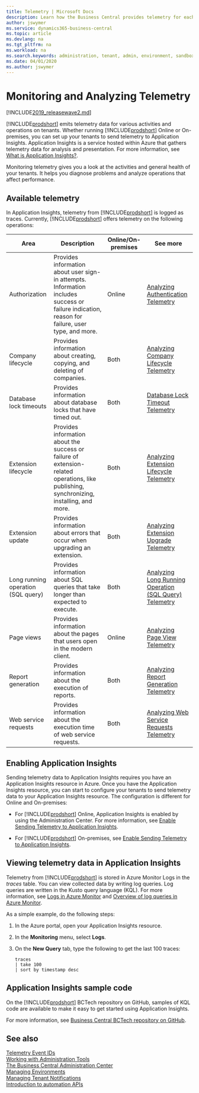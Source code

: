 ```yaml
---
title: Telemetry | Microsoft Docs
description: Learn how the Business Central provides telemetry for each environment.  
author: jswymer
ms.service: dynamics365-business-central
ms.topic: article
ms.devlang: na
ms.tgt_pltfrm: na
ms.workload: na
ms.search.keywords: administration, tenant, admin, environment, sandbox, telemetry
ms.date: 04/01/2020
ms.author: jswymer
---
```


# Monitoring and Analyzing Telemetry

[!INCLUDE[2019_releasewave2.md](../includes/2019_releasewave2.md)]

[!INCLUDE[prodshort](../developer/includes/prodshort.md)] emits telemetry data for various activities and operations on tenants. Whether running [!INCLUDE[prodshort](../developer/includes/prodshort.md)] Online or On-premises, you can set up your tenants to send telemetry to Application Insights. Application Insights is a service hosted within Azure that gathers telemetry data for analysis and presentation. For more information, see [What is Application Insights?](/azure/azure-monitor/app/app-insights-overview).

Monitoring telemetry gives you a look at the activities and general health of your tenants. It helps you diagnose problems and analyze operations that affect performance.

## Available telemetry

In Application Insights, telemetry from [!INCLUDE[prodshort](../developer/includes/prodshort.md)] is logged as traces. Currently, [!INCLUDE[prodshort](../developer/includes/prodshort.md)] offers telemetry on the following operations:  

|Area | Description |Online/On-premises|See more|
|----------|-------------|-----------------|--------|
|Authorization|Provides information about user sign-in attempts. Information includes success or failure indication, reason for failure, user type, and more.|Online|[Analyzing Authentication Telemetry](telemetry-authorization-trace.md) |
|Company lifecycle|Provides information about creating, copying, and deleting of companies.|Both|[Analyzing Company Lifecycle Telemetry](telemetry-company-lifecycle-trace.md) |
|Database lock timeouts|Provides information about database locks that have timed out. |Both|[Database Lock Timeout Telemetry](telemetry-database-locks-trace.md)|
|Extension lifecycle|Provides information about the success or failure of extension-related operations, like publishing, synchronizing, installing, and more.|Both|[Analyzing Extension Lifecycle Telemetry](telemetry-extension-lifecycle-trace.md) |
|Extension update|Provides information about errors that occur when upgrading an extension.|Both|[Analyzing Extension Upgrade Telemetry](telemetry-extension-update-trace.md) |
|Long running operation (SQL query)|Provides information about SQL queries that take longer than expected to execute.|Both|[Analyzing Long Running Operation (SQL Query) Telemetry](telemetry-long-running-sql-query-trace.md)|
|Page views|Provides information about the pages that users open in the modern client.|Online|[Analyzing Page View Telemetry](telemetry-page-view-trace.md)|
|Report generation|Provides information about the execution of reports.|Both|[Analyzing Report Generation Telemetry](telemetry-reports-trace.md)|
|Web service requests|Provides information about the execution time of web service requests.|Both|[Analyzing Web Service Requests Telemetry](telemetry-webservices-trace.md)|

## Enabling Application Insights

Sending telemetry data to Application Insights requires you have an Application Insights resource in Azure. Once you have the Application Insights resource, you can start to configure your tenants to send telemetry data to your Application Insights resource. The configuration is different for Online and On-premises:

- For [!INCLUDE[prodshort](../developer/includes/prodshort.md)] Online, Application Insights is enabled by using the Administration Center. For more information, see [Enable Sending Telemetry to Application Insights](tenant-admin-center-telemetry.md#appinsights).

- For [!INCLUDE[prodshort](../developer/includes/prodshort.md)] On-premises, see [Enable Sending Telemetry to Application Insights](telemetry-enable-application-insights.md).

## Viewing telemetry data in Application Insights

Telemetry from [!INCLUDE[prodshort](../developer/includes/prodshort.md)] is stored in Azure Monitor Logs in the *traces* table. You can view collected data by writing log queries. Log queries are written in the Kusto query language (KQL). For more information, see [Logs in Azure Monitor](/azure/azure-monitor/platform/data-platform-logs) and [Overview of log queries in Azure Monitor](/azure/azure-monitor/log-query/log-query-overview).

As a simple example, do the following steps: 

1. In the Azure portal, open your Application Insights resource.
2. In the **Monitoring** menu, select **Logs**.
3. On the **New Query** tab, type the following to get the last 100 traces:

    ```
    traces
    | take 100
    | sort by timestamp desc 
    ```

## Application Insights sample code

On the [!INCLUDE[prodshort](../developer/includes/prodshort.md)] BCTech repository on GitHub, samples of KQL code are available to make it easy to get started using Application Insights. 

For more information, see [Business Central BCTech repository on GitHub](https://github.com/microsoft/BCTech/tree/master/samples/AppInsights).

## See also

[Telemetry Event IDs](telemetry-event-ids.md)  
[Working with Administration Tools](administration.md)  
[The Business Central Administration Center](tenant-admin-center.md)  
[Managing Environments](tenant-admin-center-environments.md)  
[Managing Tenant Notifications](tenant-admin-center-notifications.md)  
[Introduction to automation APIs](itpro-introduction-to-automation-apis.md)  
